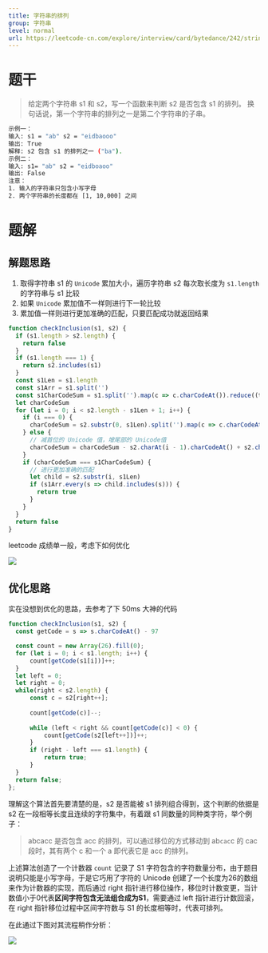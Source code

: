 ```yaml
---
title: 字符串的排列
group: 字符串
level: normal
url: https://leetcode-cn.com/explore/interview/card/bytedance/242/string/1016/
---
```


# 题干

> 给定两个字符串 s1 和 s2，写一个函数来判断 s2 是否包含 s1 的排列。
换句话说，第一个字符串的排列之一是第二个字符串的子串。
```sh
示例一：
输入: s1 = "ab" s2 = "eidbaooo"
输出: True
解释: s2 包含 s1 的排列之一 ("ba").
示例二：
输入: s1= "ab" s2 = "eidboaoo"
输出: False
注意：
1. 输入的字符串只包含小写字母
2. 两个字符串的长度都在 [1, 10,000] 之间
```

# 题解

## 解题思路

1. 取得字符串 s1 的 `Unicode` 累加大小，遍历字符串 s2 每次取长度为 `s1.length` 的字符串与 s1 比较
2. 如果 `Unicode` 累加值不一样则进行下一轮比较
3. 累加值一样则进行更加准确的匹配，只要匹配成功就返回结果

```js
function checkInclusion(s1, s2) {
  if (s1.length > s2.length) {
    return false
  }
  if (s1.length === 1) {
    return s2.includes(s1)
  }
  const s1Len = s1.length
  const s1Arr = s1.split('')
  const s1CharCodeSum = s1.split('').map(c => c.charCodeAt()).reduce((total, n) => total + n)
  let charCodeSum
  for (let i = 0; i < s2.length - s1Len + 1; i++) {
    if (i === 0) {
      charCodeSum = s2.substr(0, s1Len).split('').map(c => c.charCodeAt()).reduce((total, n) => total + n)
    } else {
      // 减首位的 Unicode 值，增尾部的 Unicode值
      charCodeSum = charCodeSum - s2.charAt(i - 1).charCodeAt() + s2.charAt(i + s1Len - 1).charCodeAt()
    }
    if (charCodeSum === s1CharCodeSum) {
      // 进行更加准确的匹配
      let child = s2.substr(i, s1Len)
      if (s1Arr.every(s => child.includes(s))) {
        return true
      }
    }
  }
  return false
}
```

leetcode 成绩单一般，考虑下如何优化

![](https://resources.chenjianhui.site/20200605153204.png)

## 优化思路

实在没想到优化的思路，去参考了下 50ms 大神的代码

```js
function checkInclusion(s1, s2) {
  const getCode = s => s.charCodeAt() - 97

  const count = new Array(26).fill(0);
  for (let i = 0; i < s1.length; i++) {
      count[getCode(s1[i])]++;
  }
  let left = 0;
  let right = 0;
  while(right < s2.length) {
      const c = s2[right++];
      
      count[getCode(c)]--;
      
      while (left < right && count[getCode(c)] < 0) {
          count[getCode(s2[left++])]++;
      }
      if (right - left === s1.length) {
          return true;
      }
  }
  return false;
};
```

理解这个算法首先要清楚的是，s2 是否能被 s1 排列组合得到，这个判断的依据是 s2 在一段相等长度且连续的字符集中，有着跟 s1 同数量的同种类字符，举个例子：

> abcacc 是否包含 acc 的排列，可以通过移位的方式移动到 ab`cac`c 的 cac 段时，其有两个 c 和一个 a 即代表它是 acc 的排列。

上述算法创造了一个计数器 `count` 记录了 S1 字符包含的字符数量分布，由于题目说明只能是小写字母，于是它巧用了字符的 Unicode 创建了一个长度为26的数组来作为计数器的实现，而后通过 right 指针进行移位操作，移位时计数变更，当计数值小于0代表**区间字符包含无法组合成为S1**，需要通过 left 指针进行计数回滚，在 right 指针移位过程中区间字符数与 S1 的长度相等时，代表可排列。

在此通过下图对其流程稍作分析：

![](https://resources.chenjianhui.site/20200607210937.png)